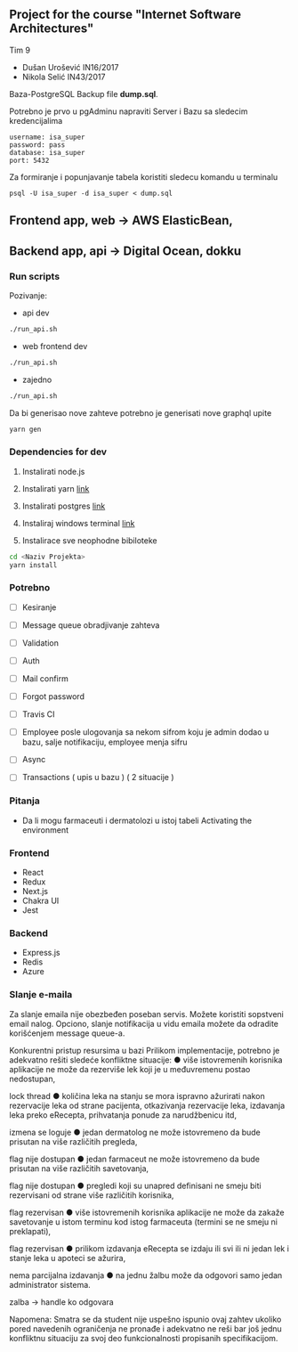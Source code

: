 ## Project for the course "Internet Software Architectures"
Tim 9
- Dušan Urošević IN16/2017
- Nikola Selić IN43/2017

Baza-PostgreSQL
Backup file **dump.sql**.

Potrebno je prvo u pgAdminu napraviti Server i Bazu sa sledecim kredencijalima
```
username: isa_super
password: pass
database: isa_super
port: 5432
```

Za formiranje i popunjavanje tabela koristiti sledecu komandu u terminalu
```
psql -U isa_super -d isa_super < dump.sql
```

## Frontend app, web -> AWS ElasticBean,
## Backend app, api -> Digital Ocean, dokku

### Run scripts
Pozivanje:
- api dev
```bash
./run_api.sh
```
- web frontend dev
```bash
./run_api.sh
```
- zajedno
```bash
./run_api.sh
```
Da bi generisao nove zahteve potrebno je generisati nove graphql upite

```bash
yarn gen
```

### Dependencies for dev
1) Instalirati node.js
2) Instalirati yarn
[link](https://classic.yarnpkg.com/en/docs/install/#windows-stable)
3) Instalirati postgres
[link](https://www.enterprisedb.com/downloads/postgres-postgresql-downloads)

3) Instaliraj windows terminal
[link](https://www.microsoft.com/en-us/p/windows-terminal/9n0dx20hk701)
4) Instalirace sve neophodne bibiloteke
```bash
cd <Naziv Projekta>
yarn install
```

### Potrebno
- [ ] Kesiranje
- [ ] Message queue obradjivanje zahteva
- [ ] Validation 
- [ ] Auth
- [ ] Mail confirm
- [ ] Forgot password
- [ ] Travis CI
- [ ] Employee posle ulogovanja sa nekom sifrom koju je admin dodao u bazu, salje notifikaciju, employee menja sifru
- [ ] Async
- [ ] Transactions ( upis u bazu ) ( 2 situacije )


### Pitanja
- Da li mogu farmaceuti i dermatolozi u istoj tabeli
Activating the environment
### Frontend
- React 
- Redux
- Next.js
- Chakra UI
- Jest
### Backend
- Express.js
- Redis
- Azure
### Slanje e-maila
Za slanje emaila nije obezbeđen poseban servis. Možete koristiti sopstveni email nalog. Opciono, slanje notifikacija u vidu emaila možete da odradite korišćenjem message queue-a.

Konkurentni pristup resursima u bazi
Prilikom implementacije, potrebno je adekvatno rešiti sledeće konfliktne situacije: ● više istovremenih korisnika aplikacije ne može da rezerviše lek koji je u međuvremenu postao nedostupan,

lock thread ● količina leka na stanju se mora ispravno ažurirati nakon rezervacije leka od strane pacijenta, otkazivanja rezervacije leka, izdavanja leka preko eRecepta, prihvatanja ponude za narudžbenicu itd,

izmena se loguje ● jedan dermatolog ne može istovremeno da bude prisutan na više različitih pregleda,

flag nije dostupan ● jedan farmaceut ne može istovremeno da bude prisutan na više različitih savetovanja,

flag nije dostupan ● pregledi koji su unapred definisani ne smeju biti rezervisani od strane više različitih korisnika,

flag rezervisan ● više istovremenih korisnika aplikacije ne može da zakaže savetovanje u istom terminu kod istog farmaceuta (termini se ne smeju ni preklapati),

flag rezervisan ● prilikom izdavanja eRecepta se izdaju ili svi ili ni jedan lek i stanje leka u apoteci se ažurira,

nema parcijalna izdavanja ● na jednu žalbu može da odgovori samo jedan administrator sistema.

zalba -> handle ko odgovara

Napomena: Smatra se da student nije uspešno ispunio ovaj zahtev ukoliko pored navedenih ograničenja ne pronađe i adekvatno ne reši bar još jednu konfliktnu situaciju za svoj deo funkcionalnosti propisanih specifikacijom.
